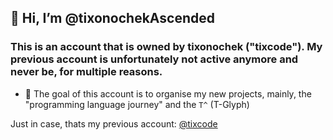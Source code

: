 ## 👋 Hi, I’m @tixonochekAscended
### This is an account that is owned by tixonochek ("tixcode"). My previous account is unfortunately not active anymore and never be, for multiple reasons. 
- 🎯 The goal of this account is to organise my new projects, mainly, the "programming language journey" and the `T^` (T-Glyph)

Just in case, thats my previous account: [@tixcode](https://github.com/tixcode)
<!---
tixonochekAscended/tixonochekAscended is a ✨ special ✨ repository because its `README.md` (this file) appears on your GitHub profile.
You can click the Preview link to take a look at your changes.
--->
